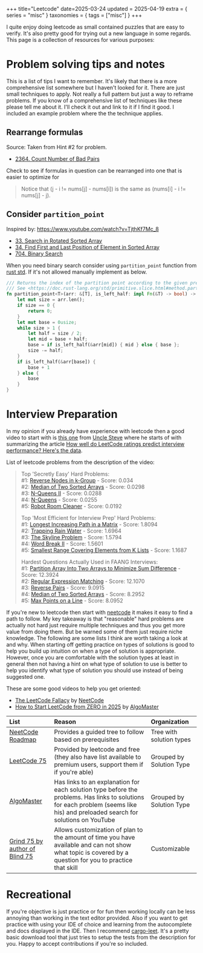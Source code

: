 +++
title="Leetcode"
date=2025-03-24
updated = 2025-04-19
extra = { series = "misc" }
taxonomies = { tags = ["misc"] }
+++

I quite enjoy doing leetcode as small contained puzzles that are easy to verify.
It's also pretty good for trying out a new language in some regards.
This page is a collection of resources for various purposes:

# Problem solving tips and notes

This is a list of tips I want to remember.
It's likely that there is a more comprehensive list somewhere but I haven't looked for it.
There are just small techniques to apply.
Not really a full pattern but just a way to reframe problems.
If you know of a comprehensive list of techniques like these please tell me about it.
I'll check it out and link to it if I find it good.
I included an example problem where the the technique applies.

## Rearrange formulas

Source: Taken from Hint #2 for problem.

- [2364. Count Number of Bad Pairs](https://leetcode.com/problems/count-number-of-bad-pairs/)

Check to see if formulas in question can be rearranged into one that is easier to optimize for

> Notice that (j - i != nums[j] - nums[i]) is the same as (nums[i] - i != nums[j] - j).

## Consider `partition_point`

Inspired by: <https://www.youtube.com/watch?v=TjthKf7Mc_8>

- [33. Search in Rotated Sorted Array](https://leetcode.com/problems/search-in-rotated-sorted-array)
- [34. Find First and Last Position of Element in Sorted Array](https://leetcode.com/problems/find-first-and-last-position-of-element-in-sorted-array)
- [704. Binary Search](https://leetcode.com/problems/binary-search)

When you need binary search consider using `partition_point` function from [rust std](https://doc.rust-lang.org/std/primitive.slice.html#method.partition_point). If it's not allowed manually implement as below.

```rust
/// Returns the index of the partition point according to the given predicate (the index of the first element of the second partition).
/// See <https://doc.rust-lang.org/std/primitive.slice.html#method.partition_point> for more info
fn partition_point<T>(arr: &[T], is_left_half: impl Fn(&T) -> bool) -> usize {
    let mut size = arr.len();
    if size == 0 {
        return 0;
    }
    let mut base = 0usize;
    while size > 1 {
        let half = size / 2;
        let mid = base + half;
        base = if is_left_half(&arr[mid]) { mid } else { base };
        size -= half;
    }
    if is_left_half(&arr[base]) {
        base + 1
    } else {
        base
    }
}
```

# Interview Preparation

In my opinion if you already have experience with leetcode then a good video to start with is [this one](https://www.youtube.com/watch?v=0XUzt0D3xMw) from [Uncle Steve](https://alifeengineered.substack.com/about) where he starts of with summarizing the article [How well do LeetCode ratings predict interview performance? Here's the data](https://interviewing.io/blog/how-well-do-leetcode-ratings-predict-interview-performance).

List of leetcode problems from the description of the video:

> Top 'Secretly Easy' Hard Problems:\
> #1: [Reverse Nodes in k-Group](https://leetcode.com/problems/reverse-nodes-in-k-group/description/) - Score: 0.034\
> #2: [Median of Two Sorted Arrays](https://leetcode.com/problems/median-of-two-sorted-arrays/description/) - Score: 0.0298\
> #3: [N-Queens II](https://leetcode.com/problems/n-queens-ii/description/) - Score: 0.0288\
> #4: [N-Queens](https://leetcode.com/problems/n-queens/description/) - Score: 0.0255\
> #5: [Robot Room Cleaner](https://leetcode.com/problems/robot-room-cleaner/description/) - Score: 0.0192
>
> Top 'Most Efficient for Interview Prep' Hard Problems:\
> #1: [Longest Increasing Path in a Matrix](https://leetcode.com/problems/longest-increasing-path-in-a-matrix/description/) - Score: 1.8094\
> #2: [Trapping Rain Water](https://leetcode.com/problems/trapping-rain-water/description/) - Score: 1.6964\
> #3: [The Skyline Problem](https://leetcode.com/problems/the-skyline-problem/description/) - Score: 1.5794\
> #4: [Word Break II](https://leetcode.com/problems/word-break-ii/description/) - Score: 1.5601\
> #5: [Smallest Range Covering Elements from K Lists](https://leetcode.com/problems/smallest-range-covering-elements-from-k-lists/description/) - Score: 1.1687
>
> Hardest Questions Actually Used in FAANG Interviews:\
> #1: [Partition Array Into Two Arrays to Minimize Sum Difference](https://leetcode.com/problems/partition-array-into-two-arrays-to-minimize-sum-difference/description/) - Score: 12.3924\
> #2: [Regular Expression Matching](https://leetcode.com/problems/regular-expression-matching/description/) - Score: 12.1070\
> #3: [Reverse Pairs](https://leetcode.com/problems/reverse-pairs/description/) - Score: 9.0915\
> #4: [Median of Two Sorted Arrays](https://leetcode.com/problems/median-of-two-sorted-arrays/description/) - Score: 8.2952\
> #5: [Max Points on a Line](https://leetcode.com/problems/max-points-on-a-line/description/) - Score: 8.0952

If you're new to leetcode then start with [neetcode][neetcode] it makes it easy to find a path to follow.
My key takeaway is that "reasonable" hard problems are actually not hard just require multiple techniques and thus you get more value from doing them.
But be warned some of them just require niche knowledge.
The following are some lists I think are worth taking a look at and why.
When starting off getting practice on types of solutions is good to help you build up intuition on when a type of solution is appropriate.
However, once you are comfortable with the solution types at least in general then not having a hint on what type of solution to use is better to help you identify what type of solution you should use instead of being suggested one.

These are some good videos to help you get oriented:

- [The LeetCode Fallacy](https://www.youtube.com/watch?v=2V7yPrxJ8Ck) by [NeetCode][neetcode]
- [How to Start LeetCode from ZERO in 2025](https://www.youtube.com/watch?v=G5_Q2_yRFsY) by [AlgoMaster][algomaster]

| List                                            | Reason                                                                                                                                                                         | Organization             |
| :---------------------------------------------- | :----------------------------------------------------------------------------------------------------------------------------------------------------------------------------- | :----------------------- |
| [NeetCode Roadmap](https://neetcode.io/roadmap) | Provides a guided tree to follow based on prerequisites                                                                                                                        | Tree with solution types |
| [LeetCode 75][leetcode75]                       | Provided by leetcode and free (they also have list available to premium users, support them if if you're able)                                                                 | Grouped by Solution Type |
| [AlgoMaster][algomaster]                        | Has links to an explanation for each solution type before the problems. Has links to solutions for each problem (seems like his) and preloaded search for solutions on YouTube | Grouped by Solution Type |
| [Grind 75 by author of Blind 75][grind75]       | Allows customization of plan to the amount of time you have available and can not show what topic is covered by a question for you to practice that skill                      | Customizable             |

[algomaster]: https://algomaster.io/practice/dsa-patterns
[grind75]: https://www.techinterviewhandbook.org/grind75/
[leetcode75]: https://leetcode.com/studyplan/leetcode-75/
[neetcode]: https://neetcode.io/

# Recreational

If you're objective is just practice or for fun then working locally can be less annoying than working in the text editor provided.
Also if you want to get practice with using your IDE of choice and learning from the autocomplete and docs displayed in the IDE.
Then I recommend [cargo-leet](https://github.com/rust-practice/cargo-leet/).
It's a pretty basic download tool that just tries to setup the tests from the description for you.
Happy to accept contributions if you're so included.
